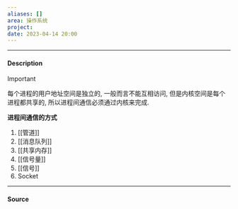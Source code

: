 ```yaml
---
aliases: []
area: 操作系统
project: 
date: 2023-04-14 20:00
---
```

---
#### Description
> [!important] 
> 每个进程的用户地址空间是独立的, 一般而言不能互相访问, 但是内核空间是每个进程都共享的, 所以进程间通信必须通过内核来完成.

**进程间通信的方式**
1. [[管道]]
2. [[消息队列]]
3. [[共享内存]]
4. [[信号量]]
5. [[信号]]
6. Socket

---
#### Source
